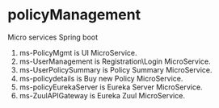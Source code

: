 # policyManagement
Micro services Spring boot

1) ms-PolicyMgmt is UI MicroService.
2) ms-UserManagement is Registration\Login MicroService.
3) ms-UserPolicySummary is Policy Summary MicroService.
4) ms-policydetails is Buy new Policy MicroService.
5) ms-policyEurekaServer is Eureka Server MicroService.
6) ms-ZuulAPIGateway is Eureka Zuul MicroService.
